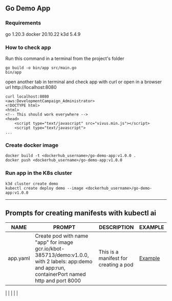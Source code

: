 ## Go Demo App

### Requirements
go 1.20.3
docker 20.10.22
k3d 5.4.9

### How to check app

Run this command in a terminal from the project's folder

```
go build -o bin/app src/main.go
bin/app

```
open another tab in terminal and check app with curl or open in a browser url http://localhost:8080


``` 
curl localhost:8080                                                                                                                                                                                     <aws:DevelopmentCampaign_Administrator>
<!DOCTYPE html>
<html>
<!-- This should work everywhere -->
<head>
    <script type="text/javascript" src="vivus.min.js"></script>
    <script type="text/javascript">
...
```

### Create docker image 

``` 
docker build -t <dockerhub_username>/go-demo-app:v1.0.0 .
docker push <dockerhub_username>/go-demo-app:v1.0.0

```

### Run app in the K8s cluster

``` 
k3d cluster create demo
kubectl create deploy demo --image <dockerhub_username>/go-demo-app:v1.0.0
```

---

## Prompts for creating manifests with kubectl ai

| NAME | PROMPT | DESCRIPTION | EXAMPLE |
| --- | --- | --- | --- |
| app.yaml | Create pod with name "app" for image gcr.io/kbot-385713/demo:v1.0.0, with 2 labels: app:demo and app:run, containerPort named http and port 8000 | This is a manifest for creating a pod | [Example](https://github.com/oleksiihead/go-demo-app/blob/main/yaml/app.yaml) |

| | | | | 
